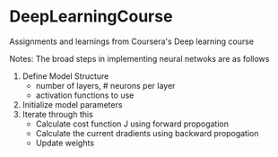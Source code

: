 # DeepLearningCourse
Assignments and learnings from Coursera's Deep learning course

Notes:
The broad steps in implementing neural netwoks are as follows

1) Define Model Structure 
    - number of layers, # neurons per layer
    - activation functions to use
2) Initialize model parameters
3) Iterate through this
    - Calculate cost function J using forward propogation
    - Calculate the current dradients using backward propogation
    - Update weights 

    
